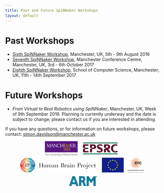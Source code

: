 ```yaml
---
title: Past and Future SpiNNaker Workshops
layout: default
---
```

# Past Workshops
 * [Sixth SpiNNaker Workshop](sixth.html), Manchester, UK, 5th - 9th August 2016
 * [Seventh SpiNNaker Workshop](seventh.html), Manchester Conference Centre, Manchester, UK, 3rd - 6th October 2017
 * [Eighth SpiNNaker Workshop](eighth.html), School of Computer Science, Manchester, UK, 11th - 14th September 2017

# Future Workshops
 * *From Virtual to Real Robotics using SpiNNaker*, Manchester, UK, Week of 9th September 2019.  Planning is currently underway and the date is subject to change; please contact us if you are interested in attending.

If you have any questions, or for information on future workshops, please contact:
[simon.davidson@manchester.ac.uk](mailto:simon.davidson@manchester.ac.uk)

<center>
<img src="UoM.png" height="50">&nbsp;&nbsp;
<img src="EPSRClogo.jpg" height="50">&nbsp;&nbsp;
<img src="HBP_logo.png" height="50">&nbsp;&nbsp;
<img src="EU_flag_yellow_low.jpg" height="50">&nbsp;&nbsp;
<img src="LOGO-ERC.jpg" height="50">&nbsp;&nbsp;
<img src="ARM.png" height="50">
</center>
